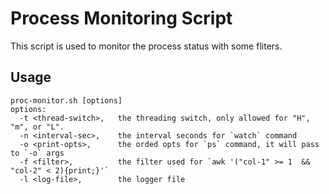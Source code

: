 Process Monitoring Script
===============================================
This script is used to monitor the process status with some fliters.

Usage
-----------------------------------------------
```
proc-monitor.sh [options]
options:
  -t <thread-switch>,   the threading switch, only allowed for "H", "m", or "L".
  -n <interval-sec>,    the interval seconds for `watch` command
  -o <print-opts>,      the orded opts for `ps` command, it will pass to `-o` args
  -f <filter>,          the filter used for `awk '("col-1" >= 1  && "col-2" < 2){print;}'`
  -l <log-file>,        the logger file
```

